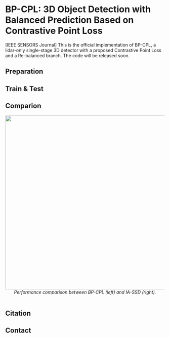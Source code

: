 # BP-CPL: 3D Object Detection with Balanced Prediction Based on Contrastive Point Loss
[IEEE SENSORS Journal] This is the official implementation of BP-CPL, a lidar-only single-stage 3D detector with a proposed Contrastive Point Loss and a Re-balanced branch. The code will be released soon.

## Preparation

## Train & Test

## Comparion
<div align="center">
  <img src="figs/compare_visual.png" width="550" />
  <em> Performance comparison between BP-CPL (left) and IA-SSD (right).
 </em>
</div><br/>

## Citation

## Contact